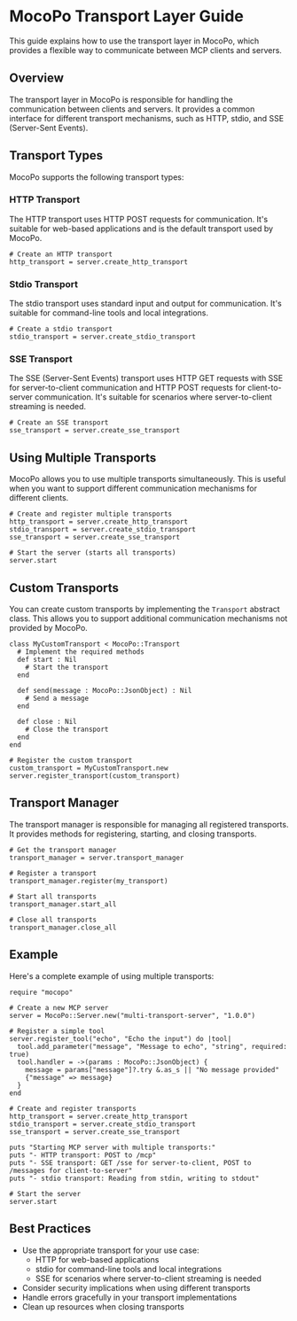 # MocoPo Transport Layer Guide

This guide explains how to use the transport layer in MocoPo, which provides a flexible way to communicate between MCP clients and servers.

## Overview

The transport layer in MocoPo is responsible for handling the communication between clients and servers. It provides a common interface for different transport mechanisms, such as HTTP, stdio, and SSE (Server-Sent Events).

## Transport Types

MocoPo supports the following transport types:

### HTTP Transport

The HTTP transport uses HTTP POST requests for communication. It's suitable for web-based applications and is the default transport used by MocoPo.

```crystal
# Create an HTTP transport
http_transport = server.create_http_transport
```

### Stdio Transport

The stdio transport uses standard input and output for communication. It's suitable for command-line tools and local integrations.

```crystal
# Create a stdio transport
stdio_transport = server.create_stdio_transport
```

### SSE Transport

The SSE (Server-Sent Events) transport uses HTTP GET requests with SSE for server-to-client communication and HTTP POST requests for client-to-server communication. It's suitable for scenarios where server-to-client streaming is needed.

```crystal
# Create an SSE transport
sse_transport = server.create_sse_transport
```

## Using Multiple Transports

MocoPo allows you to use multiple transports simultaneously. This is useful when you want to support different communication mechanisms for different clients.

```crystal
# Create and register multiple transports
http_transport = server.create_http_transport
stdio_transport = server.create_stdio_transport
sse_transport = server.create_sse_transport

# Start the server (starts all transports)
server.start
```

## Custom Transports

You can create custom transports by implementing the `Transport` abstract class. This allows you to support additional communication mechanisms not provided by MocoPo.

```crystal
class MyCustomTransport < MocoPo::Transport
  # Implement the required methods
  def start : Nil
    # Start the transport
  end

  def send(message : MocoPo::JsonObject) : Nil
    # Send a message
  end

  def close : Nil
    # Close the transport
  end
end

# Register the custom transport
custom_transport = MyCustomTransport.new
server.register_transport(custom_transport)
```

## Transport Manager

The transport manager is responsible for managing all registered transports. It provides methods for registering, starting, and closing transports.

```crystal
# Get the transport manager
transport_manager = server.transport_manager

# Register a transport
transport_manager.register(my_transport)

# Start all transports
transport_manager.start_all

# Close all transports
transport_manager.close_all
```

## Example

Here's a complete example of using multiple transports:

```crystal
require "mocopo"

# Create a new MCP server
server = MocoPo::Server.new("multi-transport-server", "1.0.0")

# Register a simple tool
server.register_tool("echo", "Echo the input") do |tool|
  tool.add_parameter("message", "Message to echo", "string", required: true)
  tool.handler = ->(params : MocoPo::JsonObject) {
    message = params["message"]?.try &.as_s || "No message provided"
    {"message" => message}
  }
end

# Create and register transports
http_transport = server.create_http_transport
stdio_transport = server.create_stdio_transport
sse_transport = server.create_sse_transport

puts "Starting MCP server with multiple transports:"
puts "- HTTP transport: POST to /mcp"
puts "- SSE transport: GET /sse for server-to-client, POST to /messages for client-to-server"
puts "- stdio transport: Reading from stdin, writing to stdout"

# Start the server
server.start
```

## Best Practices

- Use the appropriate transport for your use case:
  - HTTP for web-based applications
  - stdio for command-line tools and local integrations
  - SSE for scenarios where server-to-client streaming is needed
- Consider security implications when using different transports
- Handle errors gracefully in your transport implementations
- Clean up resources when closing transports
